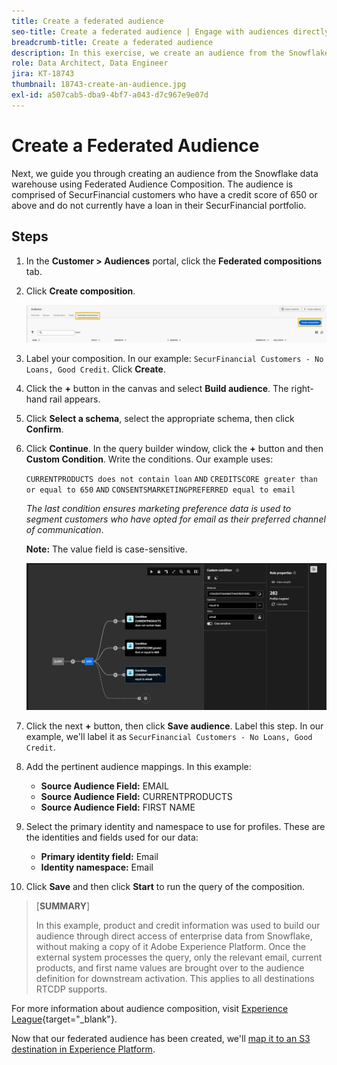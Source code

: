```yaml
---
title: Create a federated audience
seo-title: Create a federated audience | Engage with audiences directly from your data warehouse using Federated Audience Composition
breadcrumb-title: Create a federated audience
description: In this exercise, we create an audience from the Snowflake data warehouse using Federated Audience Composition.
role: Data Architect, Data Engineer
jira: KT-18743
thumbnail: 18743-create-an-audience.jpg
exl-id: a507cab5-dba9-4bf7-a043-d7c967e9e07d
---
```

# Create a Federated Audience

Next, we guide you through creating an audience from the Snowflake data warehouse using Federated Audience Composition. The audience is comprised of SecurFinancial customers who have a credit score of 650 or above and do not currently have a loan in their SecurFinancial portfolio.

## Steps

1. In the **Customer > Audiences** portal, click the **Federated compositions** tab.
2. Click **Create composition**.

   ![create-composition](assets/create-composition.png)
   
3. Label your composition. In our example: `SecurFinancial Customers - No Loans, Good Credit`. Click **Create**.

4. Click the **+** button in the canvas and select **Build audience**. The right-hand rail appears.

5. Click **Select a schema**, select the appropriate schema, then click **Confirm**.

6. Click **Continue**. In the query builder window, click the **+** button and then **Custom Condition**. Write the conditions. Our example uses:

   `CURRENTPRODUCTS does not contain loan`
   `AND`
   `CREDITSCORE greater than or equal to 650`
   `AND`
   `CONSENTSMARKETINGPREFERRED equal to email`

   *The last condition ensures marketing preference data is used to segment customers who have opted for email as their preferred channel of communication*.
   
   **Note:** The value field is case-sensitive.
   
   ![query-builder](assets/query-builder.png)

7. Click the next **+** button, then click **Save audience**. Label this step. In our example, we'll label it as `SecurFinancial Customers - No Loans, Good Credit`. 

8. Add the pertinent audience mappings. In this example:

   - **Source Audience Field:** EMAIL
   - **Source Audience Field:** CURRENTPRODUCTS
   - **Source Audience Field:** FIRST NAME

9. Select the primary identity and namespace to use for profiles. These are the identities and fields used for our data:

   - **Primary identity field:** Email
   - **Identity namespace:** Email
   
10. Click **Save** and then click **Start** to run the query of the composition.

>[**SUMMARY**]
>
> In this example, product and credit information was used to build our audience through direct access of enterprise data from Snowflake, without making a copy of it Adobe Experience Platform. Once the external system processes the query, only the relevant email, current products, and first name values are brought over to the audience definition for downstream activation. This applies to all destinations RTCDP supports.

For more information about audience composition, visit [Experience League](https://experienceleague.adobe.com/en/docs/federated-audience-composition/using/compositions/create-composition/create-composition){target="_blank"}.

Now that our federated audience has been created, we'll [map it to an S3 destination in Experience Platform](map-federated-audience-to-s3.md).
